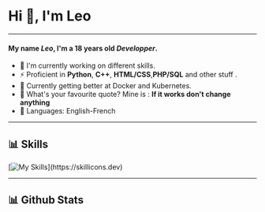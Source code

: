 
# Hi 👋, I'm Leo
[](https://github.com/LeoDev0345#hi--im-Leo)

---

#### My name _Leo_, I'm a 18 years old _Developper_.

[](https://github.com/elouanb7#my-name-is-elouan-im-a-22-years-old-developper)

- 🏦 I'm currently working on different skills.
- ⚡ Proficient in **Python**, **C++**, **HTML/CSS**,**PHP/SQL** and other stuff .
- 🐋 Currently getting better at Docker and Kubernetes.
- 💬 What's your favourite quote? Mine is : **If it works don't change anything**
- 📖 Languages: English-French

---
## 📊 Skills

[![My Skills](https://skillicons.dev/icons?i=html,css,php,discord,androidstudio,cpp,docker,github,git,grafana,prometheus,idea,kubernetes,linux,mysql,phpstorm,powershell,py,visualstudio,vscode,)](https://skillicons.dev)

---
## 📊 Github Stats


